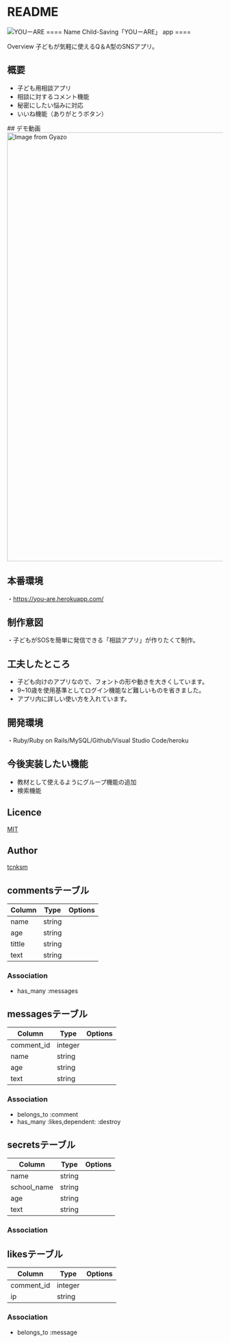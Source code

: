 # README
<img src="/assets/you-are.jpg" alt="YOUーARE" title="YOUーARE">
====
Name
Child-Saving「YOUーARE」 app
====

Overview
子どもが気軽に使えるQ＆A型のSNSアプリ。

## 概要
<ul>
  <li>子ども用相談アプリ</li>
  <li>相談に対するコメント機能</li>
  <li>秘密にしたい悩みに対応</li>
  <li>いいね機能（ありがとうボタン）</li>
</ul>
## デモ動画
<a href="https://gyazo.com/3beff7d36637c8a5c81159bce7cc8479"><img src="https://i.gyazo.com/3beff7d36637c8a5c81159bce7cc8479.gif" alt="Image from Gyazo" width="1000"/></a>

## 本番環境
・https://you-are.herokuapp.com/

## 制作意図
・子どもがSOSを簡単に発信できる「相談アプリ」が作りたくて制作。


## 工夫したところ
<ul>
  <li>子ども向けのアプリなので、フォントの形や動きを大きくしています。</li>
  <li>9~10歳を使用基準としてログイン機能など難しいものを省きました。</li>
  <li>アプリ内に詳しい使い方を入れています。</li>
</ul>


## 開発環境
・Ruby/Ruby on Rails/MySQL/Github/Visual Studio Code/heroku

## 今後実装したい機能
<ul>
  <li>教材として使えるようにグループ機能の追加</li>
  <li>検索機能</li>
</ul>

## Licence

[MIT](https://github.com/tcnksm/tool/blob/master/LICENCE)

## Author

[tcnksm](https://github.com/tcnksm)

## commentsテーブル

|Column|Type|Options|
|------|----|-------|
|name|string|
|age|string|
|tittle|string|
|text|string|
### Association
- has_many :messages


## messagesテーブル

|Column|Type|Options|
|------|----|-------|
|comment_id|integer|
|name|string|
|age|string|
|text|string|
### Association
- belongs_to :comment
- has_many :likes,dependent: :destroy


## secretsテーブル

|Column|Type|Options|
|------|----|-------|
|name|string|
|school_name|string|
|age|string|
|text|string|
### Association


## likesテーブル

|Column|Type|Options|
|------|----|-------|
|comment_id|integer|
|ip|string|
### Association
- belongs_to :message